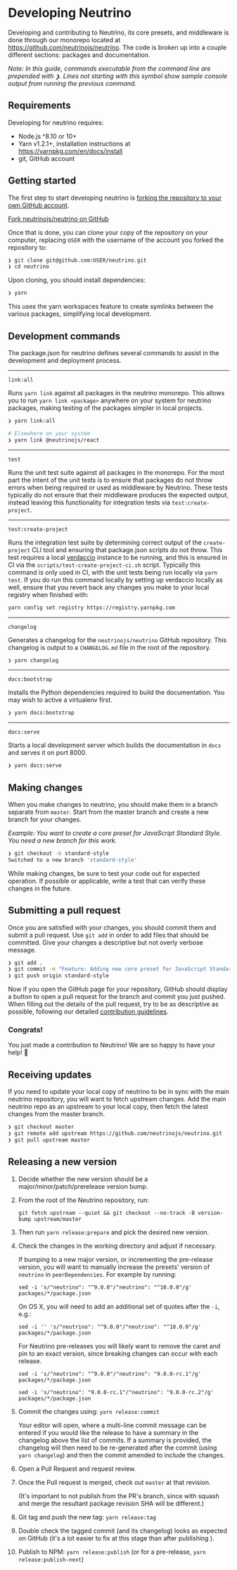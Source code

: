 # Developing Neutrino

Developing and contributing to Neutrino, its core presets, and middleware is done through our monorepo located at
https://github.com/neutrinojs/neutrino. The code is broken up into a couple different sections:
packages and documentation.

_Note: In this guide, commands executable from the command line are prepended with `❯`. Lines not starting
with this symbol show sample console output from running the previous command._

## Requirements

Developing for neutrino requires:

- Node.js ^8.10 or 10+
- Yarn v1.2.1+, installation instructions at https://yarnpkg.com/en/docs/install
- git, GitHub account

## Getting started

The first step to start developing neutrino is
[forking the repository to your own GitHub account](https://help.github.com/articles/fork-a-repo/).

<a href="https://github.com/neutrinojs/neutrino/fork" target="_blank">Fork neutrinojs/neutrino on GitHub</a>

Once that is done, you can clone your copy of the repository on your computer, replacing `USER` with the username
of the account you forked the repository to:

```bash
❯ git clone git@github.com:USER/neutrino.git
❯ cd neutrino
```

Upon cloning, you should install dependencies:

```bash
❯ yarn
```

This uses the yarn workspaces feature to create symlinks between the various packages, simplifying local development.

## Development commands

The package.json for neutrino defines several commands to assist in the development and deployment process.

---

`link:all`

Runs `yarn link` against all packages in the neutrino monorepo. This allows you to run `yarn link <package>`
anywhere on your system for neutrino packages, making testing of the packages simpler in local projects.

```bash
❯ yarn link:all

# Elsewhere on your system
❯ yarn link @neutrinojs/react
```

---

`test`

Runs the unit test suite against all packages in the monorepo. For the most part
the intent of the unit tests is to ensure that packages do not throw errors
when being required or used as middleware by Neutrino. These tests typically
do not ensure that their middleware produces the expected output, instead
leaving this functionality for integration tests via `test:create-project`.

---

`test:create-project`

Runs the integration test suite by determining correct output of the
`create-project` CLI tool and ensuring that package.json scripts do not throw.
This test requires a local [verdaccio](https://www.verdaccio.org/) instance
to be running, and this is ensured in CI via the
`scripts/test-create-project-ci.sh` script. Typically this command is only used
in CI, with the unit tests being run locally via `yarn test`. If you do run
this command locally by setting up verdaccio locally as well, ensure that
you revert back any changes you make to your local registry when finished with:

```bash
yarn config set registry https://registry.yarnpkg.com
``` 

---

`changelog`

Generates a changelog for the `neutrinojs/neutrino` GitHub repository. This changelog is output to a
`CHANGELOG.md` file in the root of the repository.

```bash
❯ yarn changelog
```

---

`docs:bootstrap`

Installs the Python dependencies required to build the documentation. You may wish to active a virtualenv first.

```bash
❯ yarn docs:bootstrap
```

---

`docs:serve`

Starts a local development server which builds the documentation in `docs` and serves it on port 8000.

```bash
❯ yarn docs:serve
```

## Making changes

When you make changes to neutrino, you should make them in a branch separate from `master`. Start from the
master branch and create a new branch for your changes.

_Example: You want to create a core preset for JavaScript Standard Style. You need a new branch for this work._

```bash
❯ git checkout -b standard-style
Switched to a new branch 'standard-style'
```

While making changes, be sure to test your code out for expected operation. If possible or applicable, write a
test that can verify these changes in the future.

## Submitting a pull request

Once you are satisfied with your changes, you should commit them and submit a pull request. Use `git add`
in order to add files that should be committed. Give your changes a descriptive but not overly verbose message.

```bash
❯ git add .
❯ git commit -m "Feature: Adding new core preset for JavaScript Standard Style"
❯ git push origin standard-style
```

Now if you open the GitHub page for your repository, GitHub should display a button to open a pull request for
the branch and commit you just pushed. When filling out the details of the pull request, try to be as descriptive
as possible, following our detailed [contribution guidelines](./index.md).

### Congrats!

You just made a contribution to Neutrino! We are so happy to have your help! 🎉

## Receiving updates

If you need to update your local copy of neutrino to be in sync with the main neutrino repository, you
will want to fetch upstream changes. Add the main neutrino repo as an upstream to your local copy, then fetch
the latest changes from the master branch.

```bash
❯ git checkout master
❯ git remote add upstream https://github.com/neutrinojs/neutrino.git
❯ git pull upstream master
```

## Releasing a new version

1. Decide whether the new version should be a major/minor/patch/prerelease version bump.
2. From the root of the Neutrino repository, run:

    `git fetch upstream --quiet && git checkout --no-track -B version-bump upstream/master`

3. Then run `yarn release:prepare` and pick the desired new version.
4. Check the changes in the working directory and adjust if necessary.

    If bumping to a new major version, or incrementing the pre-release version,
    you will want to manually increase the presets' version of `neutrino` in
    `peerDependencies`. For example by running:

    `sed -i 's/"neutrino": "^9.0.0"/"neutrino": "^10.0.0"/g' packages/*/package.json`

    On OS X, you will need to add an additional set of quotes after the `-i`, e.g.:

    `sed -i '' 's/"neutrino": "^9.0.0"/"neutrino": "^10.0.0"/g' packages/*/package.json`

    For Neutrino pre-releases you will likely want to remove the caret and pin
    to an exact version, since breaking changes can occur with each release.

    `sed -i 's/"neutrino": "^9.0.0"/"neutrino": "9.0.0-rc.1"/g' packages/*/package.json`

    `sed -i 's/"neutrino": "9.0.0-rc.1"/"neutrino": "9.0.0-rc.2"/g' packages/*/package.json`

5. Commit the changes using: `yarn release:commit`

    Your editor will open, where a multi-line commit message can be entered if you would
    like the release to have a summary in the changelog above the list of commits. If a
    summary is provided, the changelog will then need to be re-generated after the commit
    (using `yarn changelog`) and then the commit amended to include the changes.

6. Open a Pull Request and request review.
7. Once the Pull request is merged, check out `master` at that revision.

    (It's important to not publish from the PR's branch, since with squash and
    merge the resultant package revision SHA will be different.)

8. Git tag and push the new tag: `yarn release:tag`
9. Double check the tagged commit (and its changelog) looks as expected on GitHub
   (it's a lot easier to fix at this stage than after publishing ).
10. Publish to NPM: `yarn release:publish` (or for a pre-release, `yarn release:publish-next`)
